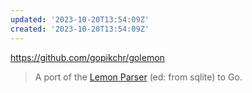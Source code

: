 ```yaml
---
updated: '2023-10-20T13:54:09Z'
created: '2023-10-20T13:54:09Z'
---
```

https://github.com/gopikchr/golemon

> A port of the [Lemon Parser](https://www.sqlite.org/lemon.html) (ed: from sqlite) to Go.

